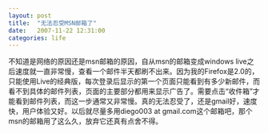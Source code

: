 ```yaml
---
layout: post
title:  "无法忍受MSN邮箱了"
date:   2007-11-22 12:31:00
categories: life
---
```


不知道是网络的原因还是msn邮箱的原因，自从msn的邮箱变成windows live之后速度就一直非常慢，查看一个邮件半天都刷不出来。因为我的Firefox是2.0的，只能使用Live的经典版，每次登录后显示的第一个页面只能看到有多少新邮件，而看不到具体的邮件列表，页面的主要部分都用来显示广告了。需要点击“收件箱”才能看到邮件列表，而这一步通常又非常慢。真的无法忍受了，还是gmail好，速度快，用户体验又好。以后就尽量多用diego003 at gmail.com这个邮箱吧，那个msn的邮箱用了这么久，放弃它还真有点舍不得。
